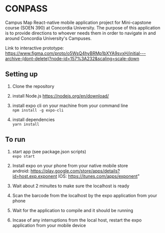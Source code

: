 # CONPASS
Campus Map React-native mobile application project for Mini-capstone course (SOEN 390) at Concordia University.
The purpose of this application is to provide directions to whoever needs them in order to navigate in and around Concordia University's Campuses.

Link to interactive prototype:
https://www.figma.com/proto/o5WsQ4hyBRMp1bXYA9svxH/initial---archive-(dont-delete)?node-id=157%3A232&scaling=scale-down


## Setting up
1. Clone the repository

1. install Node.js
https://nodejs.org/en/download/

2. install expo cli on your machine from your command line <br/>
`npm install -g expo-cli`

3. install dependencies <br/>
`yarn install`

## To run

1. start app (see package.json scripts) <br/>
`expo start`

2. Install expo on your phone from your native mobile store <br/>
android: https://play.google.com/store/apps/details?id=host.exp.exponent
IOS: https://itunes.com/apps/exponent"

3. Wait about 2 minuites to make sure the localhost is ready

4. Scan the barcode from the localhost by the expo application from your phone

5. Wait for the application to compile and it should be running

6. Incase of any interruptions from the local host, restart the expo application from your mobile device
